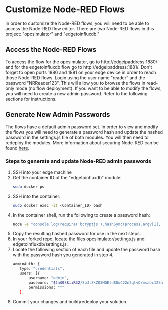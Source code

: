 # Customize Node-RED Flows

In order to customize the Node-RED flows, you will need to be able to access the Node-RED flow editor.  There are two Node-RED flows in this project: "opcsimulator" and "edgetoinfluxdb."  

## Access the Node-RED Flows
To access the flow for the opcsimulator, go to http://edgeipaddress:1880/ and for the edgetoinfluxdb flow go to http://edgeipaddress:1881/.  Don't forget to open ports 1880 and 1881 on your edge device in order to reach those Node-RED flows.  Login using the user name "reader" and the password "NRReader123".  This will allow you to browse the flows in read-only mode (no flow deployment).  If you want to be able to modify the flows, you will need to create a new admin password.  Refer to the following sections for instructions.   

## Generate New Admin Passwords
The flows have a default admin password set.  In order to view and modify the flows you will need to generate a password hash and update the hashed password in the settings.js file of both modules.  You will then need to redeploy the modules.  More information about securing Node-RED can be found [here](https://nodered.org/docs/user-guide/runtime/securing-node-red).  

### Steps to generate and update Node-RED admin passwords
1.  SSH into your edge machine
2.  Get the container ID of the "edgetoinfluxdb" module:
    ```bash
    sudo docker ps
    ```
3.  SSH into the container:
    ```bash
    sudo docker exec -it <Container_ID> bash
    ```
4.  In the container shell, run the following to create a password hash:
    ```bash
    node -e "console.log(require('bcryptjs').hashSync(process.argv[1], 8));" <Your_New_Password>
    ```
5.  Copy the resulting hashed password for use in the next steps.
6.  In your forked repo, locate the files opcsimulator/settings.js and edgetoinfluxdb/settings.js.
7.  Locate the following section of each file and update the password hash with the password hash you generated in step 4.
    ```bash
    adminAuth: {
       type: "credentials",
       users: [{
           username: "admin",
           password: "$2a$08$iiR32/SpJlZkZQ3MGEtd8OuC22n5qtvO/msabc123abc123abc123",
           permissions: "*"
       },
    ```
8.  Commit your changes and build\redeploy your solution.
